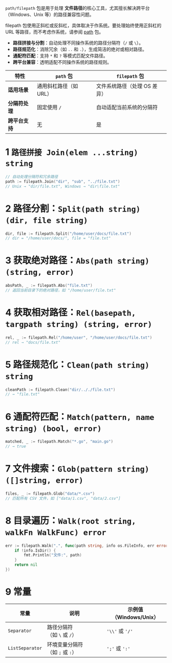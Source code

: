 `path/filepath` 包是用于处理 ​**​文件路径​**​ 的核心工具，尤其擅长解决跨平台（Windows、Unix 等）的路径兼容性问题。

filepath 包使用正斜杠或反斜杠，具体取决于作系统。要处理始终使用正斜杠的 URL 等路径，而不考虑作系统，请参阅 [path](path.md) 包。

- **路径拼接与分割​**​：自动处理不同操作系统的路径分隔符（`/` 或 `\`）。
- ​**​路径规范化​**​：消除冗余（如 `..` 和 `.`），生成简洁的绝对或相对路径。
- ​**​通配符匹配​**​：支持 `*` 和 `?` 等模式匹配文件路径。
- ​**​跨平台兼容​**​：透明适配不同操作系统的路径规则。

|​**​特性​**​|`path` 包|`filepath` 包|
|---|---|---|
|​**​适用场景​**​|通用斜杠路径（如 URL）|文件系统路径（处理 OS 差异）|
|​**​分隔符处理​**​|固定使用 `/`|自动适配当前系统的分隔符|
|​**​跨平台支持​**​|无|是|
# 1 **`路径拼接 Join(elem ...string) string`​**

```go
// 自动处理分隔符和冗余路径
path := filepath.Join("dir", "sub", "../file.txt") 
// Unix → "dir/file.txt", Windows → "dir\file.txt"​
```

# 2 **路径分割：`Split(path string) (dir, file string)`​**

```go
dir, file := filepath.Split("/home/user/docs/file.txt")
// dir = "/home/user/docs/", file = "file.txt"
```

# 3 **获取绝对路径：`Abs(path string) (string, error)`​**

```go
absPath, _ := filepath.Abs("file.txt") 
// 返回当前目录下的绝对路径，如 "/home/user/file.txt"
```

# 4 **获取相对路径：`Rel(basepath, targpath string) (string, error)`​**

```go
rel, _ := filepath.Rel("/home/user", "/home/user/docs/file.txt")
// rel → "docs/file.txt"
```

# 5 **路径规范化：`Clean(path string) string`​**

```go
cleanPath := filepath.Clean("dir/.././file.txt") 
// → "file.txt"
```

# 6 **通配符匹配：`Match(pattern, name string) (bool, error)`​**

```go
​matched, _ := filepath.Match("*.go", "main.go") 
// → true
```

# 7 **文件搜索：`Glob(pattern string) ([]string, error)`​**

```go
files, _ := filepath.Glob("data/*.csv") 
// 匹配所有 CSV 文件，如 ["data/1.csv", "data/2.csv"]
```

# 8 **目录遍历：`Walk(root string, walkFn WalkFunc) error`​**

```go
err := filepath.Walk(".", func(path string, info os.FileInfo, err error) error {
    if !info.IsDir() {
        fmt.Println("文件:", path)
    }
    return nil
})
```

# 9 常量

| ​**​常量​**​      | 说明                   | 示例值（Windows/Unix） |
| --------------- | -------------------- | ----------------- |
| `Separator`     | 路径分隔符（如 `\` 或 `/`）   | `'\\'` 或 `'/'`    |
| `ListSeparator` | 环境变量分隔符（如 `;` 或 `:`） | `';'` 或 `':'`     |